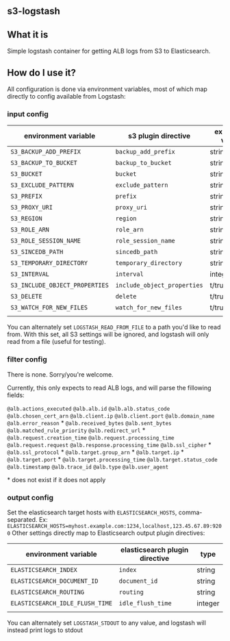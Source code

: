 s3-logstash
-----------

## What it is ##
Simple logstash container for getting ALB logs from S3 to Elasticsearch.

## How do I use it? ##

All configuration is done via environment variables, most of which map directly
to config available from Logstash:

### input config ###


| environment variable            |  s3 plugin directive         | expected value  |   
|---------------------------------|------------------------------|-----------------|
| `S3_BACKUP_ADD_PREFIX`          | `backup_add_prefix`          | string          |
| `S3_BACKUP_TO_BUCKET`           | `backup_to_bucket`           | string          |
| `S3_BUCKET`                     | `bucket`                     | string          |
| `S3_EXCLUDE_PATTERN`            | `exclude_pattern`            | string          |
| `S3_PREFIX`                     | `prefix`                     | string          |
| `S3_PROXY_URI`                  | `proxy_uri`                  | string          |
| `S3_REGION`                     | `region`                     | string          |
| `S3_ROLE_ARN`                   | `role_arn`                   | string          |
| `S3_ROLE_SESSION_NAME`          | `role_session_name`          | string          |
| `S3_SINCEDB_PATH`               | `sincedb_path`               | string          |
| `S3_TEMPORARY_DIRECTORY`        | `temporary_directory`        | string          |
| `S3_INTERVAL`                   | `interval`                   | integer         |
| `S3_INCLUDE_OBJECT_PROPERTIES`  | `include_object_properties`  | t/true/f/false  |
| `S3_DELETE`                     | `delete`                     | t/true/f/false  |
| `S3_WATCH_FOR_NEW_FILES`        | `watch_for_new_files`        | t/true/f/false  |
|                                 |                              |                 |

You can alternately set `LOGSTASH_READ_FROM_FILE` to a path you'd like to read from. With this
set, all S3 settings will be ignored, and logstash will only read from a file (useful for testing).

### filter config ###

There is none. Sorry/you're welcome. 

Currently, this only expects to read ALB logs, and will parse the fillowing fields:

`@alb.actions_executed`
`@alb.alb.id`
`@alb.alb.status_code`
`@alb.chosen_cert_arn`
`@alb.client.ip`
`@alb.client.port`
`@alb.domain_name`
`@alb.error_reason` \*
`@alb.received_bytes`
`@alb.sent_bytes`
`@alb.matched_rule_priority`
`@alb.redirect_url` \*
`@alb.request.creation_time`
`@alb.request.processing_time`
`@alb.request.request`
`@alb.response.processing_time`
`@alb.ssl_cipher` \*
`@alb.ssl_protocol` \*
`@alb.target.group_arn` \*
`@alb.target.ip` \*
`@alb.target.port` \*
`@alb.target.processing_time`
`@alb.target.status_code`
`@alb.timestamp`
`@alb.trace_id`
`@alb.type`
`@alb.user_agent`

\* does not exist if it does not apply

### output config ###

Set the elasticsearch target hosts with `ELASTICSEARCH_HOSTS`, comma-separated. Ex: `ELASTICSEARCH_HOSTS=myhost.example.com:1234,localhost,123.45.67.89:9200`
Other settings directly map to Elasticsearch output plugin directives:

| environment variable            | elasticsearch plugin directive  | type          |
|---------------------------------|---------------------------------|---------------|
| `ELASTICSEARCH_INDEX`           | `index`                         | string        |
| `ELASTICSEARCH_DOCUMENT_ID`     | `document_id`                   | string        |
| `ELASTICSEARCH_ROUTING`         | `routing`                       | string        |
| `ELASTICSEARCH_IDLE_FLUSH_TIME` | `idle_flush_time`               | integer       |
|                                 |                                 |               |

You can alternately set `LOGSTASH_STDOUT` to any value, and logstash will instead print logs to stdout
